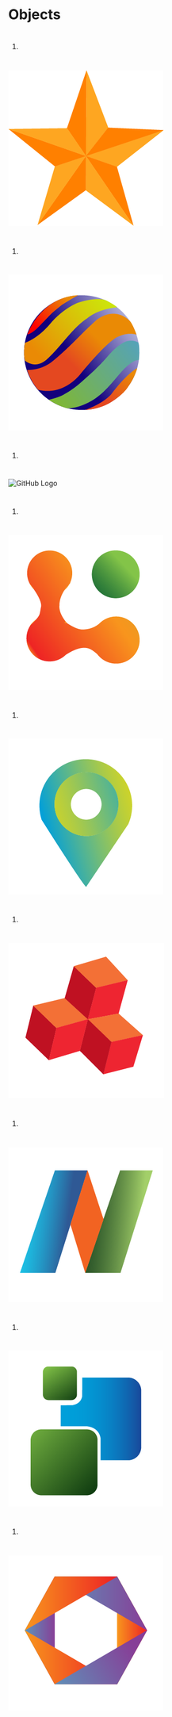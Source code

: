
# Objects

1. #
![GitHub Logo](./Projects/Objects/objectproject-01.png)

1. #
![GitHub Logo](./Projects/Objects/objectproject-02.png)

1. #
![GitHub Logo](./Projects\Object/objectproject-03.png)

1. #
![GitHub Logo](./Projects\Objects\objectproject-04.png)

1. #
![GitHub Logo](./Projects\Objects\objectproject-05.png)

1. #
![GitHub Logo](./Projects\Objects\objectproject-06.png)

1. #
![GitHub Logo](./Projects\Objects\objectproject-07.png)

1. #
![GitHub Logo](./Projects\Objects\objectproject-08.png)

1. #
![GitHub Logo](./Projects\Objects\objectproject-09.png)
